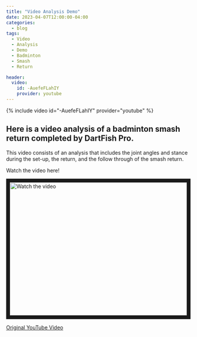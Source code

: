 ```yaml
---
title: "Video Analysis Demo"
date: 2023-04-07T12:00:00-04:00
categories:
  - blog
tags:
  - Video
  - Analysis
  - Demo
  - Badminton
  - Smash
  - Return

header:
  video:
    id: -AuefeFLahIY
    provider: youtube
---
```

{% include video id="-AuefeFLahIY" provider="youtube" %}

<h2>Here is a video analysis of a badminton smash return completed by DartFish Pro.</h2>
<p>This video consists of an analysis that includes the joint angles and stance during the set-up, the return, and the follow through of the smash return.</p>

<p> Watch the video here!</p>
<a href="http://www.youtube.com/watch?feature=player_embedded&v=AuefeFLahIY" target="_blank">
 <img src="http://img.youtube.com/vi/AuefeFLahIY/mqdefault.jpg" alt="Watch the video" width="480" height="360" border="10" />
</a>

<a href="https://youtu.be/gwDNZsEEvJ4?t=20">Original YouTube Video</a>
